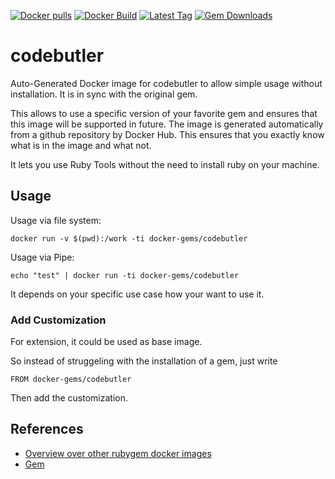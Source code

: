 [![Docker pulls](https://img.shields.io/docker/pulls/rubygem/codebutler.svg)](https://hub.docker.com/r/rubygem/codebutler/)
[![Docker Build](https://img.shields.io/docker/automated/rubygem/codebutler.svg)](https://hub.docker.com/r/rubygem/codebutler/)
[![Latest Tag](https://img.shields.io/github/tag/docker-rubygem/codebutler.svg)](https://hub.docker.com/r/rubygem/codebutler/)
[![Gem Downloads](https://img.shields.io/gem/dt/codebutler.svg)](https://rubygems.org/gems/codebutler/)
# codebutler

Auto-Generated Docker image for codebutler to allow simple usage without installation.
It is in sync with the original gem.

This allows to use a specific version of your favorite gem and ensures that this image will be supported in future.
The image is generated automatically from a github repository by Docker Hub.
This ensures that you exactly know what is in the image and what not.

It lets you use Ruby Tools without the need to install ruby on your machine.

## Usage

Usage via file system:

`docker run -v $(pwd):/work -ti docker-gems/codebutler`

Usage via Pipe:

`echo "test" | docker run -ti docker-gems/codebutler`

It depends on your specific use case how your want to use it.

### Add Customization

For extension, it could be used as base image.

So instead of struggeling with the installation of a gem, just write

`FROM docker-gems/codebutler`

Then add the customization.

## References

 - [Overview over other rubygem docker images](https://github.com/thinkbot/docker-rubygem)
 - [Gem](https://rubygems.org/gems/codebutler/)
